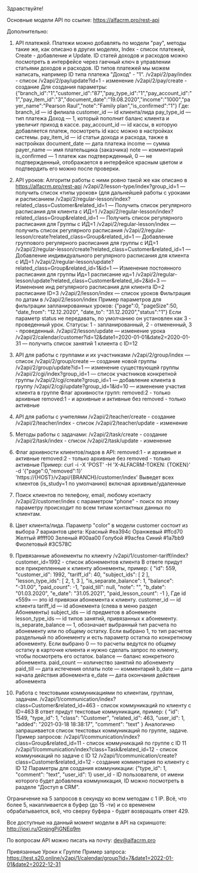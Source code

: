 Здравствуйте!

 
Основные модели API по ссылке: https://alfacrm.pro/rest-api 

Дополнительно:

1) API платежей.
Платежи можно добавлять по модели "pay", методы такие же, как описано в других моделях, Index - список платежей, Create - добавление и Update.
ID статей доходов и расходов можно посмотреть в интерфейсе через гаечный ключ в управлении статьями доходов и расходов. ID типов платежей мы можем написать, например ID типа платежа "Доход" - "1".
/v2api/2/pay/index - список
/v2api/2/pay/update?id=1 - изменение
/v2api/2/pay/create - создание
Для создания параметры:
{"branch_id":"1","customer_id":"87","pay_type_id":"1","pay_account_id":"1","pay_item_id":"3","document_date":"19.08.2020","income":"1000","payer_name":"Pearson Raul","note":"Family plan","is_confirmed":"1"}
Где: branch_id — id филиала
customer_id — id клиента/лида
pay_type_id — тип платежа Доход — 1, который пополнит баланс клиента и увеличит приход в кассе.
pay_account_id — id кассы, в которую добавляется платеж, посмотреть id касс можно в настройках системы.
pay_item_id — id статьи дохода и расхода, также в настройках
document_date — дата платежа
income — сумма
payer_name — имя плательщика (заказчика)
note — комментарий
is_confirmed — 1 платеж как подтвержденный, 0 — не подтвержденный, отображается в интерфейсе красным цветом и подтвердить его можно после проверки.

2) API уроков:
Алгоритм работы с ними ровно такой же как описано в https://alfacrm.pro/rest-api 
/v2api/2/lesson-type/index?group_id=1 — получить список «типы уроков» (для дальнейшей работы с уроками и расписанием
/v2api/2/regular-lesson/index?related_class=Customer&related_id=1 — Получить список регулярного расписания для клиента с ИД=1
/v2api/2/regular-lesson/index?related_class=Group&related_id=1 — Получить список регулярного расписания для Группы с ИД=1
/v2api/2/regular-lesson/index — получить список регулярного расписания
/v2api/2/regular-lesson/create?related_class=Group&related_id=1 — Добавление группового регулярного расписания для группы с ИД=1
/v2api/2/regular-lesson/create?related_class=Customer&related_id=1 — Добавление индивидуального регулярного расписания для клиента с ИД=1
/v2api/2/regular-lesson/update?related_class=Group&related_id=1&id=1 — Изменение постоянного расписания для группы Ид=1 расписание ид=1
/v2api/2/regular-lesson/update?related_class=Customer&related_id=2&id=3 — Изменение инд регулярного расписания для клиента ID=2 расписание ID=3
/v2api/2/lesson/index — список уроков
Фильтрация по датам в /v2api/2/lesson/index
Пример параметров для фильтрации запланированных уроков: {"page":0, "pageSize":50, "date_from": "12.12.2020", "date_to": "31.12.2020","status":"1"}
Если параметр status не передавать, по умолчанию он установлен как 3 - проведенный урок.
Статусы: 1 - запланированный, 2 - отмененный, 3 - проведенный.
/v2api/2/lesson/update — изменение урока
/v2api/2/calendar/customer?id=12&date1=2020-01-01&date2=2020-01-31 — получить список занятий 1 клиента с ID=12
 
3) API для работы с группами и их участниками
/v2api/2/group/index — список
/v2api/2/group/create — создание новой группы
/v2api/2/group/update?id=1 — изменение существующей группы
/v2api/2/cgi/index?group_id=1 — список участников конкретной группы
/v2api/2/cgi/create?group_id=1 — добавление клиента в группу
/v2api/2/cgi/update?group_id=1&id=10 — изменение участия клиента в группе
Флаг архивности групп:
removed:2 - только архивные
removed:1 - и архивные и активные
без removed - только активные

4) API для работы с учителями
/v2api/2/teacher/create - создание
/v2api/2/teacher/index - список
/v2api/2/teacher/update - изменение

5) Методы работы с задачами:
/v2api/2/task/create - создание
/v2api/2/task/index - список
/v2api/2/task/update - изменение

6) Флаг архивности клиентов/лидов в API:
removed:1 - и архивные и активные
removed:2 - только архивные
без removed - только активные
Пример:
curl -i -X 'POST' -H 'X-ALFACRM-TOKEN: {TOKEN}' -d '{"page":0,"removed":1}' 'https://{HOST}/v2api/{BRANCH}/customer/index'
Выведет всех клиентов (is_study=1 по умолчанию) включая архивные/удаленные

7) Поиск клиентов по телефону, email, любому контакту
/v2api/2/customer/index с параметром "phone" - поиск по этому параметру происходит по всем типам контактных данных по клиентам.

8) Цвет клиента/лида.
Параметр "color" в модели customer состоит из выбора 7 вариантов цвета:
Красный #ea394c
Оранжевый #ffcd70
Желтый #ffff00
Зеленый #00aa00
Голубой #9acfea
Синий #1a7bb9
Фиолетовый #3C578C

9) Привязанные абонементы по клиенту
/v2api/1/customer-tariff/index?customer_id=1992 - список абонементов клиента
В ответе придут все прикрепленные к клиенту абонементы, пример:
  {
            "id": 559,
            "customer_id": 1992,
            "tariff_id": 40,
            "subject_ids": [
                2
            ],
            "lesson_type_ids": [
                2,
                1,
                3
            ],
            "is_separate_balance": 1,
            "balance": "-31.00",
            "paid_count": -1,
            "paid_till": null,
            "note": "",
            "b_date": "01.03.2020",
            "e_date": "31.05.2021",
            "paid_lesson_count": -1
        },
Где
id «559» — это id привязки абонемента к клиенту.
customer_id — id клиента
tariff_id — id абонемента (слева в меню раздел Абонементы)
subject_ids — id предметов в абонементе
lesson_type_ids — id типов занятий, привязанных к абонементу.
is_separate_balance — 1, обозначает выбранный тип расчета по абонементу или по общему остатку.
Если выбрано 1, то тип расчетов раздельный по абонементу и есть параметр остатка по конкретному абонементу.
Если выбрано 0 — то расчеты ведутся по общему остатку в карточке клиента и нужно сделать запрос по клиенту, чтобы посмотреть его остаток.
balance — баланс конкретного абонемента.
paid_count — количество занятий по абонементу
paid_till — дата истечения оплаты
note — комментарий
b_date — дата начала действия абонемента
e_date — дата окончания действия абонемента
 
10) Работа с текстовыми коммуникациями по клиентам, группам, задачам.
/v2api/1/communication/index?class=Customer&related_id=463 - список коммуникаций по клиенту с ID=463
В ответ придут текстовые коммуникации, пример:
        {
            "id": 1549,
            "type_id": 1,
            "class": "Customer",
            "related_id": 463,
            "user_id": 1,
            "added": "2021-03-18 18:38:17",
            "comment": "text"
        }
Аналогично запрашивается список текстовых коммуникаций по группе, задаче.
Пример запросов:
/v2api/1/communication/index?class=Group&related_id=11 - список коммуникаций по группе с ID 11
/v2api/1/communication/index?class=Task&related_id=12 - список коммуникаций по задаче с ID 12
/v2api/1/communication/create?class=Customer&related_id=12 - создание комментария по клиенту с ID 12
Параметры для создания коммуникации:
{"type_id": 1, "comment": "text", "user_id": 1}
user_id - ID пользователя, от имени которого будет добавлена коммуникация, ID можно посмотреть в разделе "Доступ в CRM".
 
Ограничение на 5 запросов в секунду ко всем методам с 1 IP.
Всё, что более 5, накапливается в буфер (до 15 -ти) и со временем обрабатывается, всё, что сверху буфера - будет возвращать ответ 429.
 
Все доступные на данный момент модели в API на скриншоте: http://joxi.ru/GrqjngPiGNEq9m 

По вопросам API можно писать на почту: dev@alfacrm.pro 

Привязанные Уроки к Группе
Пример запроса: https://test.s20.online/v2api/1/calendar/group?id=7&date1=2022-01-01&date2=2022-12-31
